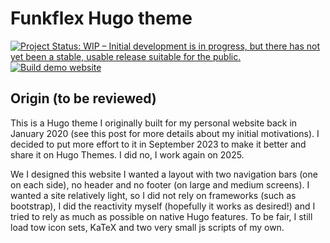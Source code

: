 # Funkflex Hugo theme 
[![Project Status: WIP – Initial development is in progress, but there has not yet been a stable, usable release suitable for the public.](https://www.repostatus.org/badges/latest/wip.svg)](https://www.repostatus.org/#wip)
[![Build demo website](https://github.com/KevCaz/funkyflex/actions/workflows/deploy.yml/badge.svg)](https://github.com/KevCaz/funkyflex/actions/workflows/deploy.yml)


<!-- - fonts: 
    - [avengeance-mightiest-avenger](https://www.dafont.com/fr/avengeance-mightiest-avenger.font) (files are included)
    - [Fira Sans](https://fonts.google.com/specimen/Fira+Sans)
    - [Fira Code](https://github.com/tonsky/FiraCode)
- iconic frameworks
    - [the free set of FontAwesome 6 icons](https://fontawesome.com/)
- Math symbols are included via [KaTeX](https://katex.org/) (as in HugoBasicExample)  -->



## Origin (to be reviewed)

This is a Hugo theme I originally built for my personal website back in January 2020 (see this post for more details about my initial motivations). I decided to put more effort to it in September 2023 to make it better and share it on Hugo Themes. I did no, I work again on 2025.

We I designed this website I wanted a layout with two navigation bars (one on each side), no header and no footer (on large and medium screens). I wanted a site relatively light, so I did not rely on frameworks (such as bootstrap), I did the reactivity myself (hopefully it works as desired!) and I tried to rely as much as possible on native Hugo features. To be fair, I still load tow icon sets, KaTeX and two very small js scripts of my own.